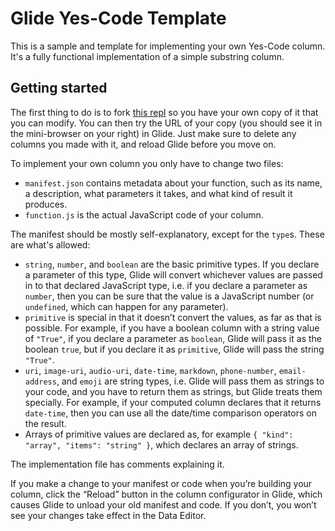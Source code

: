 # Glide Yes-Code Template

This is a sample and template for implementing your own Yes-Code column.  It's a fully functional implementation of a simple substring column.

## Getting started

The first thing to do is to fork [this repl](https://replit.com/@MarkProbst/glide-yes-code-substring#README.md) so you have your own copy of it that you can modify.  You can then try the URL of your copy (you should see it in the mini-browser on your right) in Glide.  Just make sure to delete any columns you made with it, and reload Glide before you move on.

To implement your own column you only have to change two files:

* `manifest.json` contains metadata about your function, such as its name, a description, what parameters it takes, and what kind of result it produces.
* `function.js` is the actual JavaScript code of your column.

The manifest should be mostly self-explanatory, except for the `type`s.  These are what's allowed:

* `string`, `number`, and `boolean` are the basic primitive types.  If you declare a parameter of this type, Glide will convert whichever values are passed in to that declared JavaScript type, i.e. if you declare a parameter as `number`, then you can be sure that the value is a JavaScript number (or `undefined`, which can happen for any parameter).
* `primitive` is special in that it doesn’t convert the values, as far as that is possible.  For example, if you have a boolean column with a string value of `"True"`, if you declare a parameter as `boolean`, Glide will pass it as the boolean `true`, but if you declare it as `primitive`, Glide will pass the string `"True"`.
* `uri`, `image-uri`, `audio-uri`, `date-time`, `markdown`, `phone-number`, `email-address`, and `emoji` are string types, i.e. Glide will pass them as strings to your code, and you have to return them as strings, but Glide treats them specially.  For example, if your computed column declares that it returns `date-time`, then you can use all the date/time comparison operators on the result.
* Arrays of primitive values are declared as, for example `{ "kind": "array", "items": "string" }`, which declares an array of strings.

The implementation file has comments explaining it.

If you make a change to your manifest or code when you’re building your column, click the “Reload” button in the column configurator in Glide, which causes Glide to unload your old manifest and code.  If you don’t, you won’t see your changes take effect in the Data Editor.
